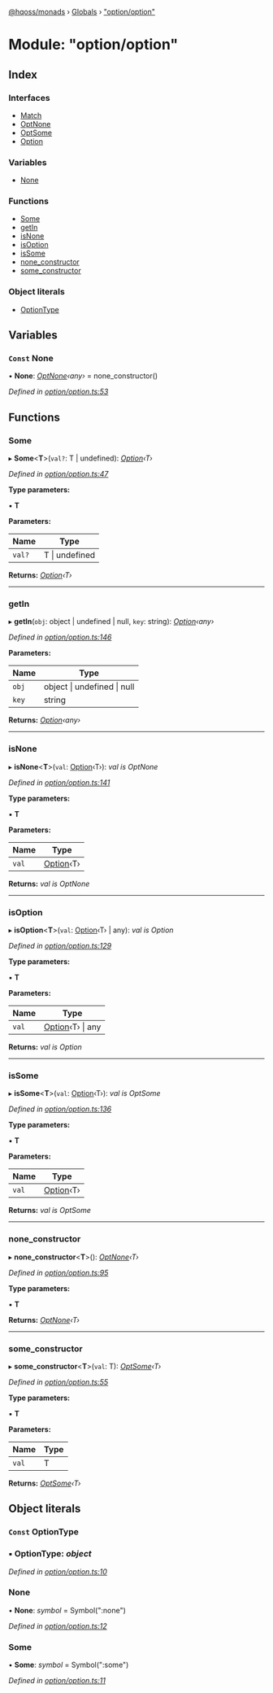 [@hqoss/monads](../README.md) › [Globals](../globals.md) › ["option/option"](_option_option_.md)

# Module: "option/option"

## Index

### Interfaces

* [Match](../interfaces/_option_option_.match.md)
* [OptNone](../interfaces/_option_option_.optnone.md)
* [OptSome](../interfaces/_option_option_.optsome.md)
* [Option](../interfaces/_option_option_.option.md)

### Variables

* [None](_option_option_.md#const-none)

### Functions

* [Some](_option_option_.md#some)
* [getIn](_option_option_.md#getin)
* [isNone](_option_option_.md#isnone)
* [isOption](_option_option_.md#isoption)
* [isSome](_option_option_.md#issome)
* [none_constructor](_option_option_.md#none_constructor)
* [some_constructor](_option_option_.md#some_constructor)

### Object literals

* [OptionType](_option_option_.md#const-optiontype)

## Variables

### `Const` None

• **None**: *[OptNone](../interfaces/_option_option_.optnone.md)‹any›* = none_constructor<any>()

*Defined in [option/option.ts:53](https://github.com/qworks-io/monads/blob/3596735/src/option/option.ts#L53)*

## Functions

###  Some

▸ **Some**<**T**>(`val?`: T | undefined): *[Option](../interfaces/_option_option_.option.md)‹T›*

*Defined in [option/option.ts:47](https://github.com/qworks-io/monads/blob/3596735/src/option/option.ts#L47)*

**Type parameters:**

▪ **T**

**Parameters:**

Name | Type |
------ | ------ |
`val?` | T &#124; undefined |

**Returns:** *[Option](../interfaces/_option_option_.option.md)‹T›*

___

###  getIn

▸ **getIn**(`obj`: object | undefined | null, `key`: string): *[Option](../interfaces/_option_option_.option.md)‹any›*

*Defined in [option/option.ts:146](https://github.com/qworks-io/monads/blob/3596735/src/option/option.ts#L146)*

**Parameters:**

Name | Type |
------ | ------ |
`obj` | object &#124; undefined &#124; null |
`key` | string |

**Returns:** *[Option](../interfaces/_option_option_.option.md)‹any›*

___

###  isNone

▸ **isNone**<**T**>(`val`: [Option](../interfaces/_option_option_.option.md)‹T›): *val is OptNone<T>*

*Defined in [option/option.ts:141](https://github.com/qworks-io/monads/blob/3596735/src/option/option.ts#L141)*

**Type parameters:**

▪ **T**

**Parameters:**

Name | Type |
------ | ------ |
`val` | [Option](../interfaces/_option_option_.option.md)‹T› |

**Returns:** *val is OptNone<T>*

___

###  isOption

▸ **isOption**<**T**>(`val`: [Option](../interfaces/_option_option_.option.md)‹T› | any): *val is Option<T>*

*Defined in [option/option.ts:129](https://github.com/qworks-io/monads/blob/3596735/src/option/option.ts#L129)*

**Type parameters:**

▪ **T**

**Parameters:**

Name | Type |
------ | ------ |
`val` | [Option](../interfaces/_option_option_.option.md)‹T› &#124; any |

**Returns:** *val is Option<T>*

___

###  isSome

▸ **isSome**<**T**>(`val`: [Option](../interfaces/_option_option_.option.md)‹T›): *val is OptSome<T>*

*Defined in [option/option.ts:136](https://github.com/qworks-io/monads/blob/3596735/src/option/option.ts#L136)*

**Type parameters:**

▪ **T**

**Parameters:**

Name | Type |
------ | ------ |
`val` | [Option](../interfaces/_option_option_.option.md)‹T› |

**Returns:** *val is OptSome<T>*

___

###  none_constructor

▸ **none_constructor**<**T**>(): *[OptNone](../interfaces/_option_option_.optnone.md)‹T›*

*Defined in [option/option.ts:95](https://github.com/qworks-io/monads/blob/3596735/src/option/option.ts#L95)*

**Type parameters:**

▪ **T**

**Returns:** *[OptNone](../interfaces/_option_option_.optnone.md)‹T›*

___

###  some_constructor

▸ **some_constructor**<**T**>(`val`: T): *[OptSome](../interfaces/_option_option_.optsome.md)‹T›*

*Defined in [option/option.ts:55](https://github.com/qworks-io/monads/blob/3596735/src/option/option.ts#L55)*

**Type parameters:**

▪ **T**

**Parameters:**

Name | Type |
------ | ------ |
`val` | T |

**Returns:** *[OptSome](../interfaces/_option_option_.optsome.md)‹T›*

## Object literals

### `Const` OptionType

### ▪ **OptionType**: *object*

*Defined in [option/option.ts:10](https://github.com/qworks-io/monads/blob/3596735/src/option/option.ts#L10)*

###  None

• **None**: *symbol* = Symbol(":none")

*Defined in [option/option.ts:12](https://github.com/qworks-io/monads/blob/3596735/src/option/option.ts#L12)*

###  Some

• **Some**: *symbol* = Symbol(":some")

*Defined in [option/option.ts:11](https://github.com/qworks-io/monads/blob/3596735/src/option/option.ts#L11)*
